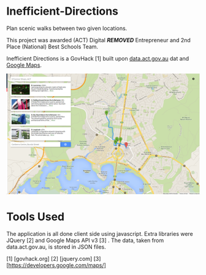 Inefficient-Directions
======================

Plan scenic walks between two given locations.

This project was awarded (ACT) Digital ***REMOVED*** Entrepreneur and 2nd Place (National) Best Schools Team.

Inefficient Directions is a GovHack [1] built upon [data.act.gov.au](data.act.gov.au) dat and [Google Maps](maps.google.com).

![Picture of Inefficient Directions](govhack.png)

Tools Used
===

The application is all done client side using javascript. Extra libraries were JQuery [2] and Google Maps API v3 [3] .
The data, taken from data.act.gov.au, is stored in JSON files.

[1] [govhack.org]
[2] [jquery.com]
[3] [https://developers.google.com/maps/]
